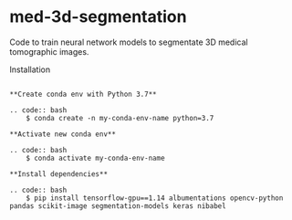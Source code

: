 # med-3d-segmentation
Code to train neural network models to segmentate 3D medical tomographic images.


Installation
~~~~~~~~~~~~

**Create conda env with Python 3.7**

.. code:: bash
	$ conda create -n my-conda-env-name python=3.7

**Activate new conda env**

.. code:: bash
	$ conda activate my-conda-env-name

**Install dependencies**

.. code:: bash
	$ pip install tensorflow-gpu==1.14 albumentations opencv-python pandas scikit-image segmentation-models keras nibabel
